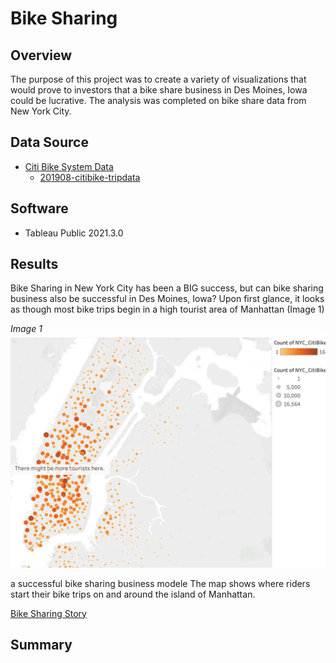 # Bike Sharing

## Overview
The purpose of this project was to create a variety of visualizations that would prove to investors that a bike share business in Des Moines, Iowa could be lucrative. The analysis was completed on bike share data from New York City.

## Data Source
- [Citi Bike System Data](https://ride.citibikenyc.com/system-data)
  - [201908-citibike-tripdata](https://s3.amazonaws.com/tripdata/201908-citibike-tripdata.csv.zip)

## Software
- Tableau Public 2021.3.0

## Results
Bike Sharing in New York City has been a BIG success, but can bike sharing business also be successful in Des Moines, Iowa? Upon first glance, it looks as though most bike trips begin in a high tourist area of Manhattan (Image 1)

*Image 1*
![map_of_Manhattan](https://github.com/jisellejones/bike_sharing/blob/main/Images/map.png)

a successful bike sharing business modele  The map shows where riders start their bike trips on and around the island of Manhattan.

[Bike Sharing Story](https://public.tableau.com/app/profile/jiselle8417/viz/Bike_Sharing_Story/InvestinginBikeSharing)

## Summary
